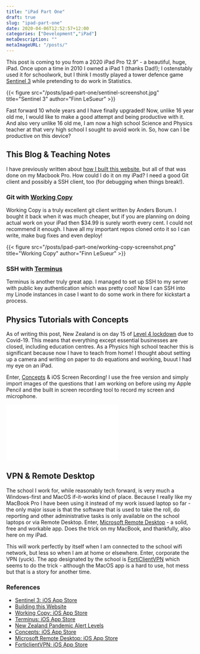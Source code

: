```yaml
---
title: "iPad Part One"
draft: true
slug: "ipad-part-one"
date: 2020-04-06T12:52:57+12:00
categories: ["Development","iPad"]
metaDescription: ""
metaImageURL: "/posts/"
---
```


This post is coming to you from a 2020 iPad Pro 12.9" - a beautiful, huge, iPad. Once upon a time in 2010 I owned a iPad 1 (thanks Dad!); I ostenstably used it for schoolwork, but I think I mostly played a tower defence game [Sentinel 3](1) while pretending to do work in Statistics.

{{< figure src="/posts/ipad-part-one/sentinel-screenshot.jpg" title="Sentinel 3" author="Finn LeSueur" >}}

Fast forward 10 whole years and I have finally upgraded! Now, unlike 16 year old me, I would like to make a good attempt and being productive with it. And also very unlike 16 old me, I am now a high school Science and Physics teacher at that very high school I sought to avoid work in. So, how can I be productive on this device?

## This Blog & Teaching Notes

I have previously written about [how I built this website](2), but all of that was done on my Macbook Pro. How could I do it on my iPad? I need a good Git client and possibly a SSH client, too (for debugging when things break!).

### Git with [Working Copy](3)

Working Copy is a truly excellent git client written by Anders Borum. I bought it back when it was much cheaper, but if you are planning on doing actual work on your iPad then $34.99 is surely worth every cent. I could not recommend it enough. I have all my important repos cloned onto it so I can write, make bug fixes and even deploy!

{{< figure src="/posts/ipad-part-one/working-copy-screenshot.png" title="Working Copy" author="Finn LeSueur" >}}

### SSH with [Terminus](4)

Terminus is another truly great app. I managed to set up SSH to my server with public key authentication which was pretty cool! Now I can SSH into my Linode instances in case I want to do some work in there for kickstart a process. 

## Physics Tutorials with Concepts

As of writing this post, New Zealand is on day 15 of [Level 4 lockdown](5) due to Covid-19. This means that everything except essential businesses are closed, including education centres. As a Physics high school teacher this is significant because now I have to teach from home! I thought about setting up a camera and writing on paper to do equations and working, buuut I had my eye on an iPad.

Enter, [Concepts](6) & iOS Screen Recording! I use the free version and simply import images of the questions that I am working on before using my Apple Pencil and the built in screen recording tool to record my screen and microphone. 

<iframe width=“560” height=“315” src=“https://www.youtube.com/embed/WejOMmeZhyM” frameborder=“0” allow=“accelerometer; autoplay; encrypted-media; gyroscope; picture-in-picture” allowfullscreen></iframe>

## VPN & Remote Desktop

The school I work for, while reasonably tech forward, is very much a Windows-first and MacOS if-it-works kind of place. Because I really like my MacBook Pro I have been using it instead of my work issued laptop so far - the only major issue is that the software that is used to take the roll, do reporting and other administrative tasks is only available on the school laptops or via Remote Desktop. Enter, [Microsoft Remote Desktop](7) - a solid, free and workable app. Does the trick on my MacBook, and thankfully, also here on my iPad.

This will work perfectly by itself when I am connected to the school wifi network, but less so when I am at home or elsewhere. Enter, corporate the VPN (yuck). The app designated by the school is [FortiClientVPN](8) which seems to do the trick - although the MacOS app is a hard to use, hot mess but that is a story for another time.

### References
- [Sentinel 3: iOS App Store](1)
- [Building this Website](2)
- [Working Copy: iOS App Store](3)
- [Terminus: iOS App Store](4)
- [New Zealand Pandemic Alert Levels](5)
- [Concepts: iOS App Store](6)
- [Microsoft Remote Desktop: iOS App Store](7)
- [ForticlientVPN: iOS App Store](8)

[1]: https://apps.apple.com/nz/app/sentinel-3-homeworld/id396103539 "Sentinel 3 on the iOS App Store"
[2]: https://finn.lesueur.nz/posts/building-this-website/ "Building This Website"
[3]: https://apps.apple.com/nz/app/working-copy-git-client/id896694807 "Working Copy on the iOS App Store"
[4]: https://apps.apple.com/nz/app/termius-ssh-client/id549039908 "Terminus on the iOS App Store"
[5]: https://covid19.govt.nz/alert-system/covid-19-alert-system/ "New Zealand Pandemic Alert Levels"
[6]: https://apps.apple.com/nz/app/concepts/id560586497 "Concepts on the iOS App Store"
[7]: https://apps.apple.com/nz/app/microsoft-remote-desktop/id714464092 "Microsoft Remote Desktop on the iOS App Store"
[8]: https://apps.apple.com/nz/app/forticlient-vpn/id1475674905 "FortiClientVPN on the iOS App Store"